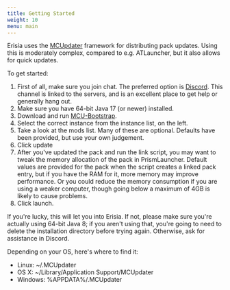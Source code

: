 ```yaml
---
title: Getting Started
weight: 10
menu: main
---
```


Erisia uses the [MCUpdater](http://mcupdater.com/) framework for distributing pack updates. Using this is moderately complex, compared to e.g. ATLauncher, but it also allows for quick updates.

To get started:

1. First of all, make sure you join chat. The preferred option is [Discord](https://discord.gg/VW9x7sR). This channel is linked to the servers, and is an excellent place to get help or generally hang out.
2. Make sure you have 64-bit Java 17 (or newer) installed.
3. Download and run [MCU-Bootstrap](MCU-Bootstrap.jar).
4. Select the correct instance from the instance list, on the left.
5. Take a look at the mods list. Many of these are optional. Defaults have been provided, but use your own judgement.
6. Click update
7. After you've updated the pack and run the link script, you may want to tweak the memory allocation of the pack in PrismLauncher. Default values are provided for the pack when the script creates a linked pack entry, but if you have the RAM for it, more memory may improve performance. Or you could reduce the memory consumption if you are using a weaker computer, though going below a maximum of 4GB is likely to cause problems.
8. Click launch.

If you're lucky, this will let you into Erisia. If not, please make sure you're actually using 64-bit Java 8; if you aren't using that, you're going to need to delete the installation directory before trying again. Otherwise, ask for assistance in Discord.

Depending on your OS, here's where to find it:

- Linux: ~/.MCUpdater
- OS X: ~/Library/Application Support/MCUpdater
- Windows: %APPDATA%/.MCUpdater